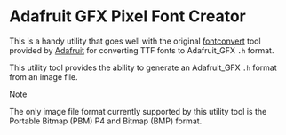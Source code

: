 # Adafruit GFX Pixel Font Creator
This is a handy utility that goes well with the original [fontconvert](https://github.com/adafruit/Adafruit-GFX-Library/tree/master/fontconvert) tool provided by [Adafruit](https://www.adafruit.com/) for converting TTF fonts to Adafruit_GFX `.h` format.

This utility tool provides the ability to generate an Adafruit_GFX `.h` format from an image file.

> [!NOTE]
The only image file format currently supported by this utility tool is the Portable Bitmap (PBM) P4 and Bitmap (BMP) format.
